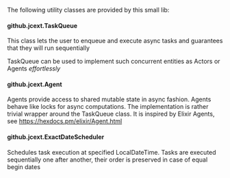 The following utility classes are provided by this small lib:



#### github.jcext.TaskQueue

This class lets the user to enqueue and execute async tasks and guarantees that they will run sequentially

TaskQueue can be used to implement such concurrent entities as Actors or Agents *effortlessly* 


#### github.jcext.Agent

Agents provide access to shared mutable state in async fashion.
Agents behave like locks for async computations. 
The implementation is rather trivial wrapper around the TaskQueue class.
It is inspired by Elixir Agents, see https://hexdocs.pm/elixir/Agent.html


#### github.jcext.ExactDateScheduler

Schedules task execution at specified LocalDateTime.
Tasks are executed sequentially one after another, their order is preserved in case of equal begin dates
